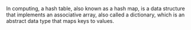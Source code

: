 In computing, a hash table, also known as a hash map, is a data structure that implements an associative array, also called a dictionary, which is an abstract data type that maps keys to values. 
